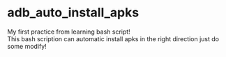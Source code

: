 # adb_auto_install_apks
My first practice from learning bash script!       
This bash scription can automatic install apks in the right direction just do some modify!
